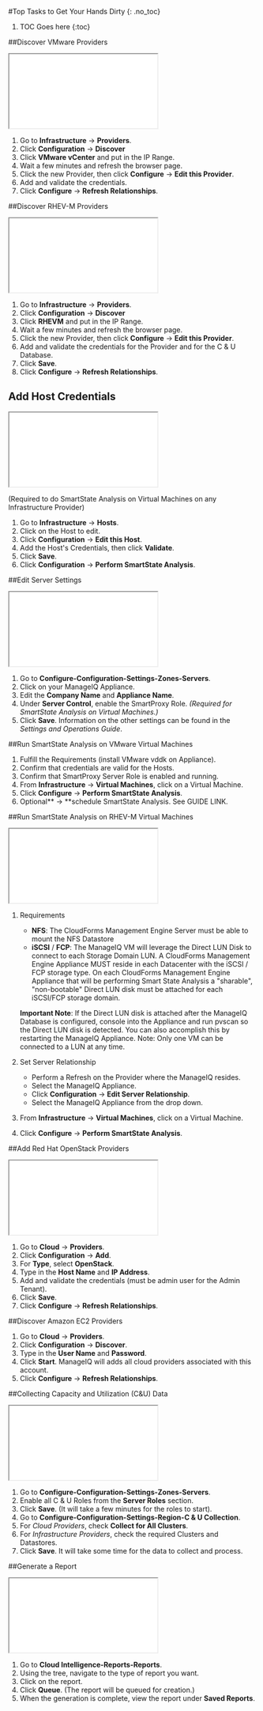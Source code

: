 #Top Tasks to Get Your Hands Dirty
{: .no_toc}

1. TOC Goes here
{:toc}


##Discover VMware Providers

<iframe src="//www.youtube-nocookie.com/embed/A30qJOp-AGY" allowfullscreen="true" class="video video-side-right"></iframe>

1.  Go to **Infrastructure** → **Providers**.
2.  Click **Configuration** → **Discover**
2.  Click **VMware vCenter** and put in the IP Range.
3.  Wait a few minutes and refresh the browser page.
3.  Click the new Provider, then click **Configure** → **Edit this Provider**.
3.  Add and validate the credentials.
3.  Click **Configure** → **Refresh Relationships**.


##Discover RHEV-M Providers

<iframe src="//www.youtube-nocookie.com/embed/piYrBn4DYrw" allowfullscreen="true" class="video video-side-right"></iframe>

1.  Go to **Infrastructure** → **Providers**.
2.  Click **Configuration** → **Discover**
2.  Click **RHEVM** and put in the IP Range.
3.  Wait a few minutes and refresh the browser page.
2.  Click the new Provider, then click **Configure** → **Edit this Provider**.
3.  Add and validate the credentials for the Provider and for the C & U Database.
3.  Click **Save**.
3.  Click **Configure** → **Refresh Relationships**.


## Add Host Credentials

<iframe src="//www.youtube-nocookie.com/embed/gyBkw3cxy2E" allowfullscreen="true" class="video video-side-right"></iframe>

(Required to do SmartState Analysis on Virtual Machines on any Infrastructure Provider)

1.  Go to **Infrastructure** → **Hosts**.
2.  Click on the Host to edit.
3.  Click **Configuration** → **Edit this Host**.
4.  Add the Host's Credentials, then click **Validate**.
5.  Click **Save**.
6.  Click **Configuration** → **Perform SmartState Analysis**.


##Edit Server Settings

<iframe src="//www.youtube-nocookie.com/embed/W6xIh8cyYS4" allowfullscreen="true" class="video video-side-right"></iframe>

1.  Go to **Configure-Configuration-Settings-Zones-Servers**.
2.  Click on your ManageIQ Appliance.
3.  Edit the **Company Name** and **Appliance Name**.
4.  Under **Server Control**, enable the SmartProxy Role.  *(Required for SmartState Analysis on Virtual Machines.)*
5.  Click **Save**.
Information on the other settings can be found in the *Settings and Operations Guide*.


##Run SmartState Analysis on VMware Virtual Machines

1.  Fulfill the Requirements (install VMware vddk on Appliance).
2.  Confirm that credentials are valid for the Hosts.
3.  Confirm that SmartProxy Server Role is enabled and running.
3.  From **Infrastructure** → **Virtual Machines**, click on a Virtual Machine.
4.  Click **Configure** → **Perform SmartState Analysis**.
4.  Optional** → **schedule SmartState Analysis.  See GUIDE LINK.


##Run SmartState Analysis on RHEV-M Virtual Machines

<iframe src="//www.youtube-nocookie.com/embed/xRMP8M4JHzs" allowfullscreen="true" class="video video-side-right"></iframe>

1.  Requirements
    *  **NFS**: The CloudForms Management Engine Server must be able to mount the NFS Datastore
    *  **iSCSI** / **FCP**: The ManageIQ VM will leverage the Direct LUN Disk to connect to each Storage Domain LUN. A CloudForms Management Engine Appliance MUST reside in each Datacenter with the iSCSI / FCP storage type. On each CloudForms Management Engine Appliance that will be performing Smart State Analysis a "sharable", "non-bootable" Direct LUN disk must be attached for each iSCSI/FCP storage domain.

     **Important Note**: If the Direct LUN disk is attached after the ManageIQ Database is configured, console into the Appliance and run pvscan so the Direct LUN disk is detected. You can also accomplish this by restarting the ManageIQ Appliance. Note: Only one VM can be connected to a LUN at any time.

2.  Set Server Relationship
    *  Perform a Refresh on the Provider where the ManageIQ resides.
    *  Select the ManageIQ Appliance.
    *  Click **Configuration** → **Edit Server Relationship**.
    *  Select the ManageIQ Appliance from the drop down.

3.  From **Infrastructure** → **Virtual Machines**, click on a Virtual Machine.
4.  Click **Configure** → **Perform SmartState Analysis**.


##Add Red Hat OpenStack Providers

<iframe src="//www.youtube-nocookie.com/embed/d3XHPzXAiuw" allowfullscreen="true" class="video video-side-right"></iframe>

1.  Go to **Cloud** → **Providers**.
2.  Click **Configuration** → **Add**.
2.  For **Type**, select **OpenStack**.
3.  Type in the **Host Name** and **IP Address**.
3.  Add and validate the credentials (must be admin user for the Admin Tenant).
3.  Click **Save**.
3.  Click **Configure** → **Refresh Relationships**.


##Discover Amazon EC2 Providers

1.  Go to **Cloud** → **Providers**.
2.  Click **Configuration** → **Discover**.
3.  Type in the **User Name** and **Password**.
3.  Click **Start**.  ManageIQ will adds all cloud providers associated with this account.
3.  Click **Configure** → **Refresh Relationships**.


##Collecting Capacity and Utilization (C&U) Data

<iframe src="//www.youtube-nocookie.com/embed/dmqdJc1EPP0" allowfullscreen="true" class="video video-side-right"></iframe>

1.  Go to **Configure-Configuration-Settings-Zones-Servers**.
2.  Enable all C & U Roles from the **Server Roles** section.
3.  Click **Save**.  (It will take a few minutes for the roles to start).
4.  Go to **Configure-Configuration-Settings-Region-C & U Collection**.
5.  For *Cloud Providers*, check **Collect for All Clusters**.
6.  For *Infrastructure Providers*, check the required Clusters and Datastores.
7.  Click **Save**.  It will take some time for the data to collect and process.


##Generate a Report

<iframe src="//www.youtube-nocookie.com/embed/2_79u4xYdxs" allowfullscreen="true" class="video video-side-right"></iframe>

1.  Go to **Cloud Intelligence-Reports-Reports**.
2.  Using the tree, navigate to the type of report you want.
3.  Click on the report.
5.  Click **Queue**. (The report will be queued for creation.)
6.  When the generation is complete, view the report under **Saved Reports**.
